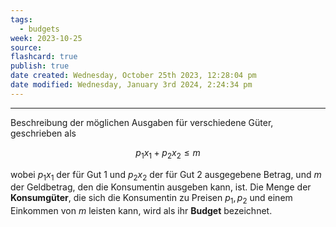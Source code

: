 ```yaml
---
tags:
  - budgets
week: 2023-10-25
source: 
flashcard: true
publish: true
date created: Wednesday, October 25th 2023, 12:28:04 pm
date modified: Wednesday, January 3rd 2024, 2:24:34 pm
---
```

***

Beschreibung der möglichen Ausgaben für verschiedene Güter, geschrieben als

$$
p_{1}x_{1} + p_{2}x_{2} \leq m
$$

wobei $p_{1}x_{1}$ der für Gut 1 und $p_{2}x_{2}$ der für Gut 2 ausgegebene Betrag, und $m$ der Geldbetrag, den die Konsumentin ausgeben kann, ist.
Die Menge der **Konsumgüter**, die sich die Konsumentin zu Preisen $p_{1}, p_{2}$ und einem Einkommen von $m$ leisten kann, wird als ihr **Budget** bezeichnet.